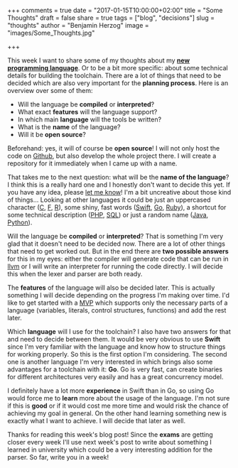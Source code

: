 +++
comments = true
date = "2017-01-15T10:00:00+02:00"
title = "Some Thoughts"
draft = false
share = true
tags = ["blog", "decisions"]
slug = "thoughts"
author = "Benjamin Herzog"
image = "images/Some_Thoughts.jpg"

+++

This week I want to share some of my thoughts about my [**new programming language**](/post/beginning). Or to be a bit more specific: about some technical details for building the toolchain.
There are a lot of things that need to be decided which are also very important for the **planning process**. Here is an overview over some of them:

- Will the language be **compiled** or **interpreted**?
- What exact **features** will the language support?
- In which main **language** will the tools be written?
- What is the **name** of the language?
- Will it be **open source**?

Beforehand: yes, it will of course be **open source**! I will not only host the code on [Github](https://www.github.com), but also develop the whole project there. I will create a repository for it immediately when I came up with a name. 

That takes me to the next question: what will be the **name of the language**? I think this is a really hard one and I honestly don't want to decide this yet. If you have any idea, please [let me know](https://twitter.com/benchr)! I'm a bit uncreative about those kind of things… Looking at other languages it could be just an uppercased character ([C](http://groups.engin.umd.umich.edu/CIS/course.des/cis400/c/c.html), [F](http://fsharp.org), [R](https://www.r-project.org)), some shiny, fast words ([Swift](https://swift.org), [Go](https://golang.org), [Ruby](https://www.ruby-lang.org/en/)), a shortcut for some technical description ([PHP](http://php.net), [SQL](https://en.wikipedia.org/wiki/SQL)) or just a random name ([Java](https://www.java.com/en/), [Python](https://www.python.org)).

Will the language be **compiled** or **interpreted**? That is something I'm very glad that it doesn't need to be decided now. There are a lot of other things that need to get worked out. But in the end there are **two possible answers** for this in my eyes: either the compiler will generate code that can be run in [llvm](http://llvm.org) or I will write an interpreter for running the code directly. I will decide this when the lexer and parser are both ready.

The **features** of the language will also be decided later. This is actually something I will decide depending on the progress I'm making over time. I'd like to get started with a [MVP](https://en.wikipedia.org/wiki/Minimum_viable_product) which supports only the necessary parts of a language (variables, literals, control structures, functions) and add the rest later.

Which **language** will I use for the toolchain? I also have two answers for that and need to decide between them. It would be very obvious to use **Swift** since I'm very familiar with the language and know how to structure things for working properly. So this is the first option I'm considering. The second one is another language I'm very interested in which brings also some advantages for a toolchain with it: **Go**. Go is very fast, can create binaries for different architectures very easily and has a great concurrency model. 

I definitely have a lot more **experience** in Swift than in Go, so using Go would force me to **learn** more about the usage of the language. I'm not sure if this is **good** or if it would cost me more time and would risk the chance of achieving my goal in general. On the other hand learning something new is exactly what I want to achieve. I will decide that later as well.

Thanks for reading this week's blog post! Since the **exams** are getting closer every week I'll use next week's post to write about something I learned in university which could be a very interesting addition for the parser. So far, write you in a week!
